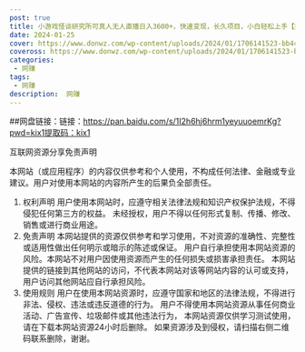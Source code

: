```yaml
---
post: true
title: 小游戏怪谈研究所可真人无人直播日入3600+，快速变现，长久项目，小白轻松上手【揭秘】
date: 2024-01-25
cover: https://www.donwz.com/wp-content/uploads/2024/01/1706141523-bb443e48a6e87ff.jpg
coveross: https://www.donwz.com/wp-content/uploads/2024/01/1706141523-bb443e48a6e87ff.jpg
categories:
 - 网赚
tags:
 - 网赚
description:  网赚
---
```


##网盘链接：链接：https://pan.baidu.com/s/1I2h6hj6hrm1yeyuuoemrKg?pwd=kix1提取码：kix1


互联网资源分享免责声明

本网站（或应用程序）的内容仅供参考和个人使用，不构成任何法律、金融或专业建议。用户对使用本网站的内容所产生的后果负全部责任。

1. 权利声明
用户使用本网站时，应遵守相关法律法规和知识产权保护法规，不得侵犯任何第三方的权益。
未经授权，用户不得以任何形式复制、传播、修改、销售或进行商业用途。
2. 免责声明
本网站提供的资源仅供参考和学习使用，不对资源的准确性、完整性或适用性做出任何明示或暗示的陈述或保证。
用户自行承担使用本网站资源的风险。本网站不对用户因使用资源而产生的任何损失或损害承担责任。
本网站提供的链接到其他网站的访问，不代表本网站对该等网站内容的认可或支持，用户访问其他网站应自行承担风险。
3. 使用规则
用户在使用本网站资源时，应遵守国家和地区的法律法规，不得进行非法、侵权、违法或违反道德的行为。
用户不得使用本网站资源从事任何商业活动、广告宣传、垃圾邮件或其他违法行为，
本网站资源仅供学习测试使用，请在下载本网站资源24小时后删除。
如果资源涉及到侵权，请扫描右侧二维码联系删除，谢谢。
